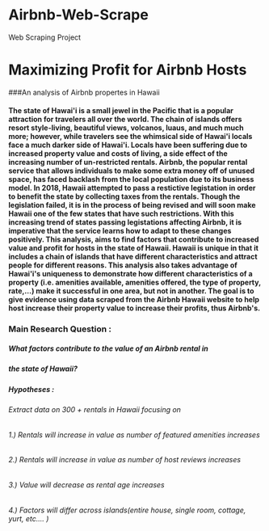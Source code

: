 # Airbnb-Web-Scrape
Web Scraping Project

# Maximizing Profit for Airbnb Hosts
###An analysis of Airbnb propertes in Hawaii

####  The state of Hawai'i is a small jewel in the Pacific that is a popular attraction for travelers all over the world. The chain of islands offers resort style-living, beautiful views, volcanos, luaus, and much much more; however, while travelers see the whimsical side of Hawai'i locals face a much darker side of Hawai'i. Locals have been suffering due to increased property value and costs of living, a side effect of the increasing number of un-restricted rentals. Airbnb, the popular rental service that allows individuals to make some extra money off of unused space, has faced backlash from the local population due to its business model. In 2018, Hawaii attempted to pass a restictive legistation in order to benefit the state by collecting taxes from the rentals. Though the legislation failed, it is in the process of being revised and will soon make Hawaii one of the few states that have such restrictions. With this increasing trend of states passing legistations affecting Airbnb, it is imperative that the service learns how to adapt to these changes positively. This analysis, aims to find factors that contribute to increased value and profit for hosts in the state of Hawaii. Hawaii is unique in that it includes a chain of islands that have different characteristics and attract people for different reasons. This analysis also takes advantage of Hawai'i's uniqueness to demonstrate how different characteristics of a property (i.e. amenities available, amenities offered, the type of property, rate,...) make it successful in one area, but not in another. The goal is to give evidence using data scraped from the Airbnb Hawaii website to help host increase their property value to increase their profits, thus Airbnb's.

### Main Research Question : 

##### What factors contribute to the value of an Airbnb rental in
##### the state of Hawaii?


##### Hypotheses : 
###### Extract data on 300 + rentals in Hawaii focusing on
###### 1.) Rentals will increase in value as number of featured amenities increases
###### 2.) Rentals will increase in value as number of host reviews increases
###### 3.) Value will decrease as rental age increases
###### 4.) Factors will differ across islands(entire house, single room, cottage, yurt, etc.… )




